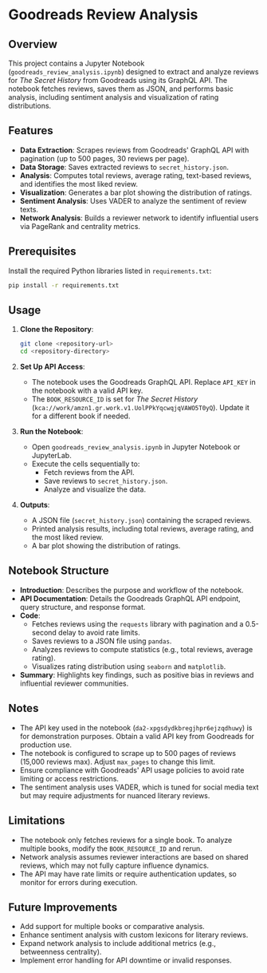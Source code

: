 # Goodreads Review Analysis

## Overview
This project contains a Jupyter Notebook (`goodreads_review_analysis.ipynb`) designed to extract and analyze reviews for *The Secret History* from Goodreads using its GraphQL API. The notebook fetches reviews, saves them as JSON, and performs basic analysis, including sentiment analysis and visualization of rating distributions.

## Features
- **Data Extraction**: Scrapes reviews from Goodreads' GraphQL API with pagination (up to 500 pages, 30 reviews per page).
- **Data Storage**: Saves extracted reviews to `secret_history.json`.
- **Analysis**: Computes total reviews, average rating, text-based reviews, and identifies the most liked review.
- **Visualization**: Generates a bar plot showing the distribution of ratings.
- **Sentiment Analysis**: Uses VADER to analyze the sentiment of review texts.
- **Network Analysis**: Builds a reviewer network to identify influential users via PageRank and centrality metrics.

## Prerequisites
Install the required Python libraries listed in `requirements.txt`:

```bash
pip install -r requirements.txt
```

## Usage
1. **Clone the Repository**:
   ```bash
   git clone <repository-url>
   cd <repository-directory>
   ```

2. **Set Up API Access**:
   - The notebook uses the Goodreads GraphQL API. Replace `API_KEY` in the notebook with a valid API key.
   - The `BOOK_RESOURCE_ID` is set for *The Secret History* (`kca://work/amzn1.gr.work.v1.UolPPkYqcwqjqVAWO5T0yQ`). Update it for a different book if needed.

3. **Run the Notebook**:
   - Open `goodreads_review_analysis.ipynb` in Jupyter Notebook or JupyterLab.
   - Execute the cells sequentially to:
     - Fetch reviews from the API.
     - Save reviews to `secret_history.json`.
     - Analyze and visualize the data.

4. **Outputs**:
   - A JSON file (`secret_history.json`) containing the scraped reviews.
   - Printed analysis results, including total reviews, average rating, and the most liked review.
   - A bar plot showing the distribution of ratings.

## Notebook Structure
- **Introduction**: Describes the purpose and workflow of the notebook.
- **API Documentation**: Details the Goodreads GraphQL API endpoint, query structure, and response format.
- **Code**:
  - Fetches reviews using the `requests` library with pagination and a 0.5-second delay to avoid rate limits.
  - Saves reviews to a JSON file using `pandas`.
  - Analyzes reviews to compute statistics (e.g., total reviews, average rating).
  - Visualizes rating distribution using `seaborn` and `matplotlib`.
- **Summary**: Highlights key findings, such as positive bias in reviews and influential reviewer communities.

## Notes
- The API key used in the notebook (`da2-xpgsdydkbregjhpr6ejzqdhuwy`) is for demonstration purposes. Obtain a valid API key from Goodreads for production use.
- The notebook is configured to scrape up to 500 pages of reviews (15,000 reviews max). Adjust `max_pages` to change this limit.
- Ensure compliance with Goodreads' API usage policies to avoid rate limiting or access restrictions.
- The sentiment analysis uses VADER, which is tuned for social media text but may require adjustments for nuanced literary reviews.

## Limitations
- The notebook only fetches reviews for a single book. To analyze multiple books, modify the `BOOK_RESOURCE_ID` and rerun.
- Network analysis assumes reviewer interactions are based on shared reviews, which may not fully capture influence dynamics.
- The API may have rate limits or require authentication updates, so monitor for errors during execution.

## Future Improvements
- Add support for multiple books or comparative analysis.
- Enhance sentiment analysis with custom lexicons for literary reviews.
- Expand network analysis to include additional metrics (e.g., betweenness centrality).
- Implement error handling for API downtime or invalid responses.
